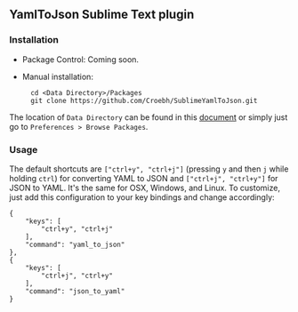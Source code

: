 ## YamlToJson Sublime Text plugin

### Installation

- Package Control: Coming soon.
- Manual installation:

        cd <Data Directory>/Packages
        git clone https://github.com/Croebh/SublimeYamlToJson.git

The location of `Data Directory` can be found in this [document](http://sublimetext.info/docs/en/basic_concepts.html) or simply just go to `Preferences > Browse Packages`. 

### Usage

The default shortcuts are `["ctrl+y", "ctrl+j"]` (pressing `y` and then `j` while holding `ctrl`) for converting YAML to JSON and `["ctrl+j", "ctrl+y"]` for JSON to YAML. It's the same for OSX, Windows, and Linux. To customize, just add this configuration to your key bindings and change accordingly:

    {
        "keys": [
            "ctrl+y", "ctrl+j"
        ],
        "command": "yaml_to_json"
    },
    {
        "keys": [
            "ctrl+j", "ctrl+y"
        ],
        "command": "json_to_yaml"
    }

